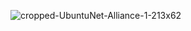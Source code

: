 ![cropped-UbuntuNet-Alliance-1-213x62](https://github.com/user-attachments/assets/1b807bed-8b40-4ae9-9b23-1bc40a8e86e0)

